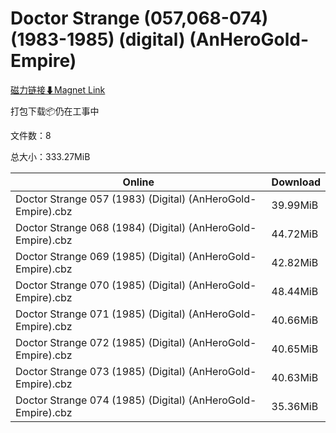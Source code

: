 # Doctor Strange (057,068-074) (1983-1985) (digital) (AnHeroGold-Empire)

[磁力链接⬇Magnet Link](magnet:?xt=urn:btih:d9da23862850eabe52a44d8f1acddbafee89fd4b&dn=Doctor%20Strange%20%28057%2C068-074%29%20%281983-1985%29%20%28digital%29%20%28AnHeroGold-Empire%29)

打包下载📦仍在工事中

文件数：8

总大小：333.27MiB

Online | Download
--- | ---
Doctor Strange 057 (1983) (Digital) (AnHeroGold-Empire).cbz | 39.99MiB
Doctor Strange 068 (1984) (Digital) (AnHeroGold-Empire).cbz | 44.72MiB
Doctor Strange 069 (1985) (Digital) (AnHeroGold-Empire).cbz | 42.82MiB
Doctor Strange 070 (1985) (Digital) (AnHeroGold-Empire).cbz | 48.44MiB
Doctor Strange 071 (1985) (Digital) (AnHeroGold-Empire).cbz | 40.66MiB
Doctor Strange 072 (1985) (Digital) (AnHeroGold-Empire).cbz | 40.65MiB
Doctor Strange 073 (1985) (Digital) (AnHeroGold-Empire).cbz | 40.63MiB
Doctor Strange 074 (1985) (Digital) (AnHeroGold-Empire).cbz | 35.36MiB